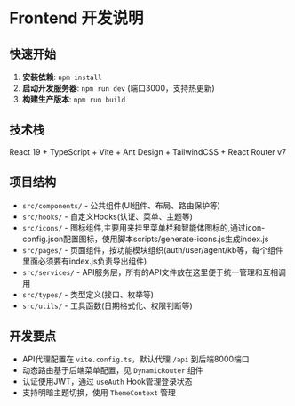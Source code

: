 # Frontend 开发说明

## 快速开始
1. **安装依赖**: `npm install`
2. **启动开发服务器**: `npm run dev` (端口3000，支持热更新)
3. **构建生产版本**: `npm run build`

## 技术栈
React 19 + TypeScript + Vite + Ant Design + TailwindCSS + React Router v7

## 项目结构
- `src/components/` - 公共组件(UI组件、布局、路由保护等)
- `src/hooks/` - 自定义Hooks(认证、菜单、主题等)
- `src/icons/` - 图标组件,主要用来挂里菜单栏和智能体图标的,通过icon-config.json配置图标，使用脚本scripts/generate-icons.js生成index.js
- `src/pages/` - 页面组件，按功能模块组织(auth/user/agent/kb等，每个组件里面必须要有index.js负责导出组件)
- `src/services/` - API服务层，所有的API文件放在这里便于统一管理和互相调用
- `src/types/` - 类型定义(接口、枚举等)
- `src/utils/` - 工具函数(日期格式化、权限判断等)

## 开发要点
- API代理配置在 `vite.config.ts`，默认代理 `/api` 到后端8000端口
- 动态路由基于后端菜单配置，见 `DynamicRouter` 组件
- 认证使用JWT，通过 `useAuth` Hook管理登录状态
- 支持明暗主题切换，使用 `ThemeContext` 管理